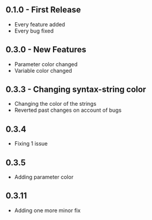 ## 0.1.0 - First Release
* Every feature added
* Every bug fixed

## 0.3.0 - New Features
* Parameter color changed
* Variable color changed

## 0.3.3 - Changing syntax-string color
* Changing the color of the strings
* Reverted past changes on account of bugs

## 0.3.4
* Fixing 1 issue

## 0.3.5
* Adding parameter color

## 0.3.11
* Adding one more minor fix
